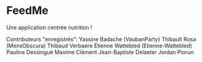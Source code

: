 # FeedMe
Une application centrée nutrition !

Contributeurs "enregistrés":
  Yassine Badache (VaubanParty)
  Thibault Rosa   (MensObscura)
  Thibaud Verbaere
  Étienne Wattebled (Etienne-Wattebled)
  Pauline Dessingué
  Maxime Clément
  Jean-Baptiste Delaeter
  Jordan Piorun
